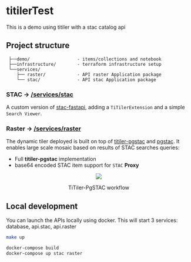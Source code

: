 # titilerTest

This is a demo using titiler with a stac catalog api
## Project structure

```
 ├──demo/                  - items/collections and notebook
 ├──infrastructure/        - terraform infrastructure setup
 └──services/
    ├── raster/            - API raster Application package
    └── stac/              - API stac Application package
```
### STAC -> [/services/stac](/services/stac)

A custom version of [stac-fastapi](https://github.com/stac-utils/stac-fastapi), adding a `TiTilerExtension` and a simple `Search Viewer`.

### Raster -> [/services/raster](/services/raster)

The dynamic tiler deployed is built on top of [titiler-pgstac](https://github.com/stac-utils/titiler-pgstac) and [pgstac](https://github.com/stac-utils/pgstac). It enables large scale mosaic based on results of STAC searches queries:

- Full **titiler-pgstac** implementation
- base64 encoded STAC item support for `STAC` **Proxy**

<p align="center">
  <img src="https://user-images.githubusercontent.com/10407788/129632282-f71e9f45-264c-4882-af28-7062c4e56f25.png"/>
  <p align="center">TiTiler-PgSTAC workflow</p>
</p>

## Local development

You can launch the APIs locally using docker. This will start 3 services: database, api.stac, api.raster

``` bash
make up
```

``` bash
docker-compose build
docker-compose up stac raster
```